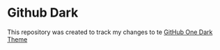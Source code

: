 # Github Dark

This repository was created to track my changes to te [GitHub One Dark Theme](https://userstyles.org/styles/182032/github-one-dark-theme)
